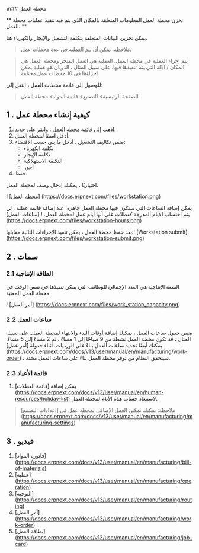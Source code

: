 \n## محطة العمل

** تخزن محطة العمل المعلومات المتعلقة بالمكان الذي يتم فيه تنفيذ عمليات محطة العمل. **

يمكن تخزين البيانات المتعلقة بتكلفة التشغيل والإيجار والكهرباء هنا.

> ملاحظة: يمكن أن تتم العملية في عدة محطات عمل.

> يتم إجراء العملية في محطة العمل. العملية هي العمل المنجز ومحطة العمل هي المكان / الآلة التي يتم تنفيذها فيها. على سبيل المثال ، الذوبان هو عملية يمكن إجراؤها في 10 محطات عمل مختلفة.

للوصول إلى قائمة محطات العمل ، انتقل إلى:

> الصفحة الرئيسية> التصنيع> قائمة المواد> محطة العمل

## 1 \. كيفية إنشاء محطة عمل

1. اذهب إلى قائمة محطة العمل ، وانقر على جديد.
2. أدخل اسمًا لمحطة العمل.
3. ضمن تكاليف التشغيل ، أدخل ما يلي حسب الاقتضاء:
    * تكلفة الكهرباء
    * تكلفة الإيجار
    * التكلفة الاستهلاكية
    *   أجور
4. حفظ.

اختياريًا ، يمكنك إدخال وصف لمحطة العمل.

! [محطة العمل] (https://docs.erpnext.com/files/workstation.png)

يمكن إضافة الساعات التي ستكون فيها محطة العمل جاهزة. عند إضافة قائمة عطلة ، لن يتم احتساب الأيام المدرجة كعطلات على أنها أيام عمل لمحطة العمل. ! [ساعات العمل] (https://docs.erpnext.com/files/workstation-hours.png)

بعد حفظ محطة العمل ، يمكن تنفيذ الإجراءات التالية مقابلها:! [Workstation submit] (https://docs.erpnext.com/files/workstation-submit.png)

## 2 \. سمات

### 2.1 الطاقة الإنتاجية

السعة الإنتاجية هي العدد الإجمالي للوظائف التي يمكن تنفيذها في نفس الوقت في محطة العمل المعنية.

! [أمر العمل] (https://docs.erpnext.com/files/work_station_capacity.png)

### 2.2 ساعات العمل

ضمن جدول ساعات العمل ، يمكنك إضافة أوقات البدء والانتهاء لمحطة العمل. على سبيل المثال ، قد تكون محطة العمل نشطة من 9 صباحًا إلى 1 مساءً ، ثم 2 مساءً إلى 5 مساءً. يمكنك أيضًا تحديد ساعات العمل بناءً على الورديات. أثناء جدولة [أمر عمل] (https://docs.erpnext.com/docs/v13/user/manual/en/manufacturing/work-order) ، سيتحقق النظام من توفر محطة العمل بناءً على ساعات العمل محدد.

### 2.3 قائمة الأعياد

1. يمكن إضافة [قائمة العطلات] (https://docs.erpnext.com/docs/v13/user/manual/en/human-resources/holiday-list) لاستبعاد حساب هذه الأيام لمحطة العمل.

> ملاحظة: يمكنك تمكين العمل الإضافي لمحطة عمل في [إعدادات التصنيع] (https://docs.erpnext.com/docs/v13/user/manual/en/manufacturing/manufacturing-settings)

## 3 \. فيديو

1. [فاتورة المواد] (https://docs.erpnext.com/docs/v13/user/manual/en/manufacturing/bill-of-materials)
2. [عملية] (https://docs.erpnext.com/docs/v13/user/manual/en/manufacturing/operation)
3. [التوجيه] (https://docs.erpnext.com/docs/v13/user/manual/en/manufacturing/routing)
4. [أمر العمل] (https://docs.erpnext.com/docs/v13/user/manual/en/manufacturing/work-order)
5. [بطاقة العمل] (https://docs.erpnext.com/docs/v13/user/manual/en/manufacturing/job-card)